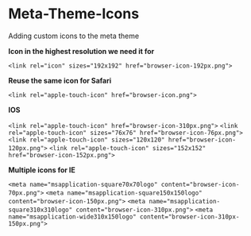 # Meta-Theme-Icons
Adding custom icons to the meta theme

**Icon in the highest resolution we need it for**

`<link rel="icon" sizes="192x192" href="browser-icon-192px.png">`

**Reuse the same icon for Safari**

`<link rel="apple-touch-icon" href="browser-icon.png">`

**IOS**

`<link rel="apple-touch-icon" href="browser-icon-310px.png">`
`<link rel="apple-touch-icon" sizes="76x76" href="browser-icon-76px.png">`
`<link rel="apple-touch-icon" sizes="120x120" href="browser-icon-120px.png">`
`<link rel="apple-touch-icon" sizes="152x152" href="browser-icon-152px.png">`

**Multiple icons for IE**

`<meta name="msapplication-square70x70logo" content="browser-icon-70px.png">`
`<meta name="msapplication-square150x150logo" content="browser-icon-150px.png">`
`<meta name="msapplication-square310x310logo" content="browser-icon-310px.png">`
`<meta name="msapplication-wide310x150logo" content="browser-icon-310px-150px.png">`
